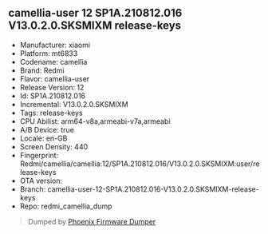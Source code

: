 ## camellia-user 12 SP1A.210812.016 V13.0.2.0.SKSMIXM release-keys
- Manufacturer: xiaomi
- Platform: mt6833
- Codename: camellia
- Brand: Redmi
- Flavor: camellia-user
- Release Version: 12
- Id: SP1A.210812.016
- Incremental: V13.0.2.0.SKSMIXM
- Tags: release-keys
- CPU Abilist: arm64-v8a,armeabi-v7a,armeabi
- A/B Device: true
- Locale: en-GB
- Screen Density: 440
- Fingerprint: Redmi/camellia/camellia:12/SP1A.210812.016/V13.0.2.0.SKSMIXM:user/release-keys
- OTA version: 
- Branch: camellia-user-12-SP1A.210812.016-V13.0.2.0.SKSMIXM-release-keys
- Repo: redmi_camellia_dump


>Dumped by [Phoenix Firmware Dumper](https://github.com/DroidDumps/phoenix_firmware_dumper)
